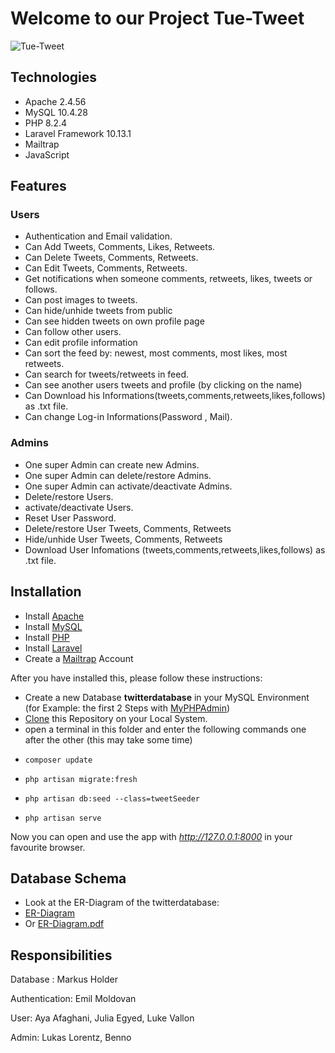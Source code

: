 # Welcome to our Project Tue-Tweet

![Tue-Tweet](https://github.com/Emilmoldovan24/Tue-Tweet/assets/92357718/a4cfc58a-39dc-4136-8760-70111d06a1eb)

 
## Technologies
* Apache 2.4.56
* MySQL 10.4.28
* PHP 8.2.4
* Laravel Framework 10.13.1
* Mailtrap
* JavaScript

## Features
### Users
* Authentication and Email validation. 
* Can Add Tweets, Comments, Likes, Retweets.
* Can Delete Tweets, Comments, Retweets.
* Can Edit Tweets, Comments, Retweets.
* Get notifications when someone comments, retweets, likes, tweets or follows.
* Can post images to tweets.
* Can hide/unhide tweets from public
* Can see hidden tweets on own profile page
* Can follow other users.
* Can edit profile information
* Can sort the feed by: newest, most comments, most likes, most retweets.
* Can search for tweets/retweets in feed.
* Can see another users tweets and profile (by clicking on the name)
* Can Download his Informations(tweets,comments,retweets,likes,follows) as .txt file.
* Can change Log-in Informations(Password , Mail). 

### Admins
* One super Admin can create new Admins.
* One super Admin can delete/restore Admins.
* One super Admin can activate/deactivate Admins.
* Delete/restore Users.
* activate/deactivate Users.
* Reset User Password.
* Delete/restore User Tweets, Comments, Retweets
* Hide/unhide User Tweets, Comments, Retweets
* Download User Infomations (tweets,comments,retweets,likes,follows) as .txt file.
## Installation
* Install [Apache](https://httpd.apache.org/docs/2.4/install.html)
* Install [MySQL](https://dev.mysql.com/doc/mysql-installation-excerpt/5.7/en/)
* Install [PHP](https://www.php.net/manual/en/install.php)
* Install [Laravel](https://laravel.com/docs/7.x/installation)
* Create a [Mailtrap](https://mailtrap.io/) Account

After you have installed this, please follow these instructions:
* Create a new Database **twitterdatabase** in your MySQL Environment (for Example: the first 2 Steps with [MyPHPAdmin](https://www.geeksforgeeks.org/how-to-create-a-new-database-in-phpmyadmin/))
* [Clone](https://docs.github.com/de/repositories/creating-and-managing-repositories/cloning-a-repository) this Repository on your Local System.
* open a terminal in this folder and enter the following commands one after the other (this may take some time)
*     composer update
*     php artisan migrate:fresh
*     php artisan db:seed --class=tweetSeeder
*     php artisan serve

Now you can open and use the app with *http://127.0.0.1:8000* in your favourite browser.  

## Database Schema

* Look at the ER-Diagram of the twitterdatabase:
* [ER-Diagram](https://github.com/Emilmoldovan24/Tue-Tweet/assets/92357718/aab35ba9-87cf-4609-9913-5eae2f5b995f)
* Or [ER-Diagram.pdf](https://github.com/Emilmoldovan24/Tue-Tweet/files/12079104/ER-Diagram.pdf)
    

## Responsibilities

Database : Markus Holder  

Authentication: Emil Moldovan

User: Aya Afaghani, Julia Egyed, Luke Vallon

Admin: Lukas Lorentz, Benno
